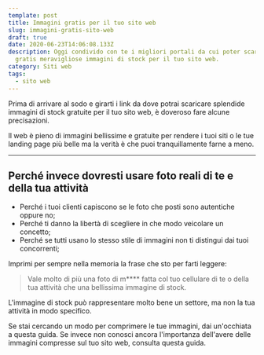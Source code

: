 ```yaml
---
template: post
title: Immagini gratis per il tuo sito web
slug: immagini-gratis-sito-web
draft: true
date: 2020-06-23T14:06:08.133Z
description: Oggi condivido con te i migliori portali da cui poter scaricare
  gratis meravigliose immagini di stock per il tuo sito web.
category: Siti web
tags:
  - sito web
---
```

Prima di arrivare al sodo e girarti i link da dove potrai scaricare splendide immagini di stock gratuite per il tuo sito web, è doveroso fare alcune precisazioni.

Il web è pieno di immagini bellissime e gratuite per rendere i tuoi siti o le tue landing page più belle ma la verità è che puoi tranquillamente farne a meno.

***

## Perché invece dovresti usare foto reali di te e della tua attività

* Perché i tuoi clienti capiscono se le foto che posti sono autentiche oppure no;
* Perché ti danno la libertà di scegliere in che modo veicolare un concetto;
* Perché se tutti usano lo stesso stile di immagini non ti distingui dai tuoi concorrenti;

Imprimi per sempre nella memoria la frase che sto per farti leggere:

> Vale molto di più una foto di m**** fatta col tuo cellulare di te o della tua attività che una bellissima immagine di stock.

L'immagine di stock può rappresentare molto bene un settore, ma non la tua attività in modo specifico.

Se stai cercando un modo per comprimere le tue immagini, dai un'occhiata a questa guida. Se invece non conosci ancora l'importanza dell'avere delle immagini compresse sul tuo sito web, consulta questa guida.